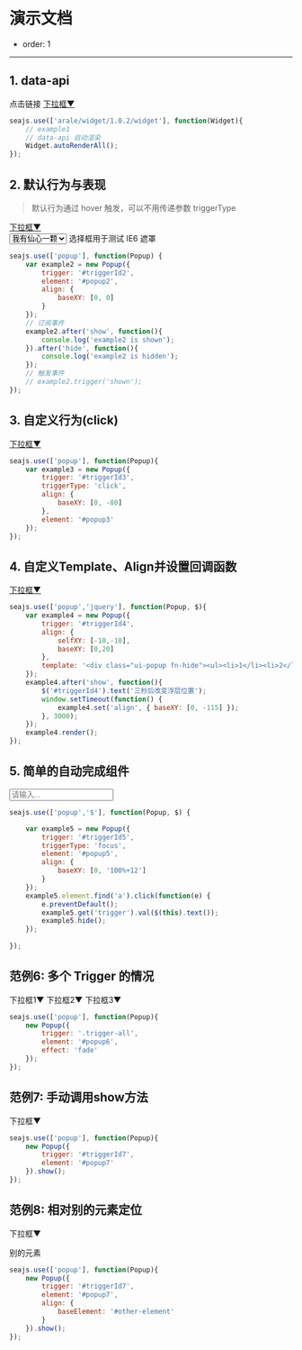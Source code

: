 # 演示文档

- order: 1

------------

<style>
    .fn-hide, .ui-popup {
        display: none;
    }
    .ui-popup {
        border: 1px solid #CCC;
        padding: 3px 5px;
        background: #EEE;
        margin: 0;
    }
    .ui-popup ul {
        margin: 0;
    }
    .ui-popup li {
        list-style: none;
    }
</style>

## 1. data-api

<div class="popup">
    点击链接
    <a href="#popup1" id="triggerId1">下拉框<span class="icon">▼</span></a>
    <ul class="ui-popup" id="popup1" data-widget="popup" data-trigger="#triggerId1" data-trigger-type="click">
        <li><a href="http://aralejs.org#1">内容1</a></li>
        <li><a href="http://aralejs.org#2">内容2</a></li>
        <li><a href="http://aralejs.org#3">内容3</a></li>
        <li><a href="http://aralejs.org#4">内容4</a></li>
    </ul>
</div>

````javascript
seajs.use(['arale/widget/1.0.2/widget'], function(Widget){
    // example1
    // data-api 自动渲染
    Widget.autoRenderAll();
});
````

## 2. 默认行为与表现

> 默认行为通过 hover 触发，可以不用传递参数 triggerType

<div class="popup">
    <a href="#popup2" id="triggerId2">下拉框<span class="icon">▼</span></a>
    <ul class="fn-hide ui-popup" id="popup2">
        <li><a href="http://aralejs.org#1">内容1</a></li>
        <li><a href="http://aralejs.org#2">内容2</a></li>
        <li><a href="http://aralejs.org#3">内容3</a></li>
        <li><a href="http://aralejs.org#4">内容4</a></li>
    </ul>
</div>
<div class="selectbox">
    <select>
        <option>我有仙心一颗</option>
        <option>久被尘劳封锁</option>
        <option>何日尘尽光生</option>
        <option>照破山河万朵</option>
    </select>
    <span class="grey">选择框用于测试 IE6 遮罩</span>
</div>

````javascript
seajs.use(['popup'], function(Popup) {
    var example2 = new Popup({
        trigger: '#triggerId2',
        element: '#popup2',
        align: {
            baseXY: [0, 0]
        }
    });
    // 订阅事件
    example2.after('show', function(){
        console.log('example2 is shown');
    }).after('hide', function(){
        console.log('example2 is hidden');
    });
    // 触发事件
    // example2.trigger('shown');
});
````

## 3. 自定义行为(click)

<div class="popup">
    <a href="#popup3" id="triggerId3">下拉框<span class="icon">▼</span></a>
    <ul class="fn-hide ui-popup" id="popup3">
        <li><a href="http://aralejs.org#1">内容1</a></li>
        <li><a href="http://aralejs.org#3">内容2</a></li>
        <li><a href="http://aralejs.org#3">内容3</a></li>
        <li><a href="http://aralejs.org#4">内容4</a></li>
    </ul>
</div>

````javascript
seajs.use(['popup'], function(Popup){
    var example3 = new Popup({
        trigger: '#triggerId3',
        triggerType: 'click',
        align: {
            baseXY: [0, -80]
        },
        element: '#popup3'
    });
});
````

## 4. 自定义Template、Align并设置回调函数

<div class="popup">
    <a href="#" id="triggerId4">下拉框<span class="icon">▼</span></a>
</div>

````javascript
seajs.use(['popup','jquery'], function(Popup, $){
    var example4 = new Popup({
        trigger: '#triggerId4',
        align: {
            selfXY: [-10,-10],
            baseXY: [0,20]
        },
        template: '<div class="ui-popup fn-hide"><ul><li>1</li><li>2</li><li>3</li><li>4</li></ul></div>'
    });
    example4.after('show', function(){
        $('#triggerId4').text('三秒后改变浮层位置');
        window.setTimeout(function() {
            example4.set('align', { baseXY: [0, -115] });
        }, 3000);
    });
    example4.render();
});
````

## 5. 简单的自动完成组件

<div class="popup">
    <input id="triggerId5" placeholder="请输入..." />
    <ul class="fn-hide ui-popup" id="popup5">
        <li><a href="http://aralejs.org#1">内容1</a></li>
        <li><a href="http://aralejs.org#2">内容2</a></li>
        <li><a href="http://aralejs.org#3">内容3</a></li>
        <li><a href="http://aralejs.org#4">内容4</a></li>
    </ul>
</div>

````javascript
seajs.use(['popup','$'], function(Popup, $) {

    var example5 = new Popup({
        trigger: '#triggerId5',
        triggerType: 'focus',
        element: '#popup5',
        align: {
            baseXY: [0, '100%+12']
        }
    });
    example5.element.find('a').click(function(e) {
        e.preventDefault();
        example5.get('trigger').val($(this).text());
        example5.hide();
    });
    
});
````

## 范例6: 多个 Trigger 的情况

<div class="popup">
    <a class="trigger-all">下拉框1<span class="icon">▼</span></a>
    <a class="trigger-all">下拉框2<span class="icon">▼</span></a>
    <a class="trigger-all">下拉框3<span class="icon">▼</span></a>
    <ul class="fn-hide ui-popup" id="popup6">
        <li><a href="http://aralejs.org#1">内容1</a></li>
        <li><a href="http://aralejs.org#3">内容2</a></li>
        <li><a href="http://aralejs.org#3">内容3</a></li>
        <li><a href="http://aralejs.org#4">内容4</a></li>
    </ul>
</div>

````javascript
seajs.use(['popup'], function(Popup){
    new Popup({
        trigger: '.trigger-all',
        element: '#popup6',
        effect: 'fade'
    });
});
````

## 范例7: 手动调用show方法

<div class="popup">
    <a id="triggerId7">下拉框<span class="icon">▼</span></a>
    <ul class="fn-hide ui-popup" id="popup7">
        <li><a href="http://aralejs.org#1">内容1</a></li>
        <li><a href="http://aralejs.org#3">内容2</a></li>
        <li><a href="http://aralejs.org#3">内容3</a></li>
        <li><a href="http://aralejs.org#4">内容4</a></li>
    </ul>
</div>

````javascript
seajs.use(['popup'], function(Popup){
    new Popup({
        trigger: '#triggerId7',
        element: '#popup7'
    }).show();
});
````

## 范例8: 相对别的元素定位

<div class="popup">
    <a id="triggerId8">下拉框<span class="icon">▼</span></a>
    <ul class="fn-hide ui-popup" id="popup8">
        <li><a href="http://aralejs.org#1">内容1</a></li>
        <li><a href="http://aralejs.org#3">内容2</a></li>
        <li><a href="http://aralejs.org#3">内容3</a></li>
        <li><a href="http://aralejs.org#4">内容4</a></li>
    </ul>
    <p id="other-element">别的元素</p>
</div>

````javascript
seajs.use(['popup'], function(Popup){
    new Popup({
        trigger: '#triggerId7',
        element: '#popup7',
        align: {
            baseElement: '#other-element'
        }
    }).show();
});
````

